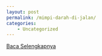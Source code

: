 ```yaml
---
layout: post
permalink: /mimpi-darah-di-jalan/
categories:
    - Uncategorized
---
```


[Baca Selengkapnya](/08)
